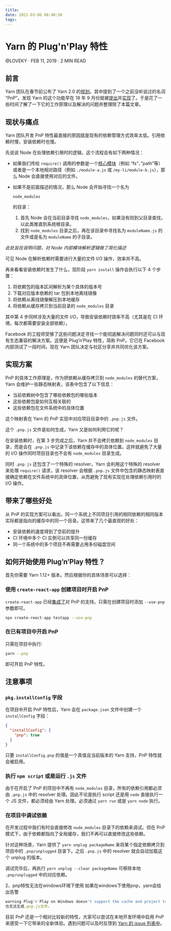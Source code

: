 ```yaml
---
title: 
date: 2021-03-06 08:40:58
tags:
---
```


# Yarn 的 Plug'n'Play 特性

@LOVEKY · FEB 11, 2019 · 2 MIN READ

## 前言

Yarn 团队在春节前公布了 Yarn 2.0 的[规划](https://github.com/yarnpkg/yarn/issues/6953)。其中提到了一个之前没听说过的名词 “PnP”。发现 Yarn 的这个功能早在 18 年 9 月份就被[提出](https://github.com/yarnpkg/rfcs/pull/101)并[实现](https://github.com/yarnpkg/yarn/pull/6382)了。于是花了一些时间了解了一下它的工作原理以及解决的问题并整理除了本篇文章。

## 现状与痛点

Yarn 团队开发 PnP 特性最直接的原因就是现有的依赖管理方式效率太低。引用依赖时慢，安装依赖时也慢。

先说说 Node 在处理依赖引用时的逻辑，这个流程会有如下两种情况：

- 如果我们传给 `require()` 调用的参数是一个[核心模块](https://nodejs.org/api/modules.html#modules_core_modules)（例如 “fs”、”path”等）或者是一个本地相对路径（例如 `./module-a.js` 或 `/my-li/module-b.js`），那么 Node 会直接使用对应的文件。

- 如果不是前面描述的情况，那么 Node 会开始寻找一个名为

   

  ```
  node_modules
  ```

   

  的目录：

  1. 首先 Node 会在当前目录寻找 `node_modules`，如果没有则到父目录查找，以此类推直到系统根目录。
  2. 找到 `node_modules` 目录之后，再在该目录中寻找名为 `moduleName.js` 的文件或是名为 `moduleName` 的子目录。

*此处旨在说明问题，对 Node 内部模块解析逻辑做了简化描述*

可见 Node 在解析依赖时需要进行大量的文件 I/O 操作，效率并不高。

再来看看安装依赖时发生了什么，现阶段 `yarn install` 操作会执行以下 4 个步骤：

1. 将依赖包的版本区间解析为某个具体的版本号
2. 下载对应版本依赖的 tar 包到本地离线镜像
3. 将依赖从离线镜像解压到本地缓存
4. 将依赖从缓存拷贝到当前目录的 `node_modules` 目录

其中第 4 步同样涉及大量的文件 I/O，导致安装依赖时效率不高（尤其是在 CI 环境，每次都需要安装全部依赖）。

Facebook 的工程师受够了这些问题决定寻找一个能彻底解决问题同时还可以与现有生态兼容的解决方案。这便是 Plug’n’Play 特性，简称 PnP。它已在 Facebook 内部测试了一段时间，现在 Yarn 团队决定与社区分享并共同优化该方案。

## 实现方案

PnP 的具体工作原理是，作为把依赖从缓存拷贝到 `node_modules` 的替代方案，Yarn 会维护一张静态映射表，该表中包含了以下信息：

- 当前依赖树中包含了哪些依赖包的哪些版本
- 这些依赖包是如何互相关联的
- 这些依赖包在文件系统中的具体位置

这个映射表在 Yarn 的 PnP 实现中对应项目目录中的 `.pnp.js` 文件。

这个 `.pnp.js` 文件是如何生成，Yarn 又是如何利用它的呢？

在安装依赖时，在第 3 步完成之后，Yarn 并不会拷贝依赖到 `node_modules` 目录，而是会在 `.pnp.js` 中记录下该依赖在缓存中的具体位置。这样就避免了大量的 I/O 操作同时项目目录也不会有 `node_modules` 目录生成。

同时 `.pnp.js` 还包含了一个特殊的 resolver，Yarn 会利用这个特殊的 resolver 来处理 `require()` 请求，该 resolver 会根据 `.pnp.js` 文件中包含的静态映射表直接确定依赖在文件系统中的具体位置，从而避免了现有实现在处理依赖引用时的 I/O 操作。

## 带来了哪些好处

从 PnP 的实现方案可以看出，同一个系统上不同项目引用的相同依赖的相同版本实际都是指向的缓存中的同一个目录。这带来了几个最直观的好处：

- 安装依赖的速度得到了空前的提升
- CI 环境中多个 CI 实例可以共享同一份缓存
- 同一个系统中的多个项目不再需要占用多份磁盘空间

## 如何开始使用 Plug’n’Play 特性？

首先你需要 Yarn 1.12+ 版本。然后根据你的具体场景可以选择：

### 使用 `create-react-app` 创建项目时开启 PnP

`create-react-app` 已经[集成了](https://github.com/facebook/create-react-app/pull/5136)对 PnP 的支持。只需在创建项目时添加 `--use-pnp` 参数即可。

```bash
npx create-react-app testapp --use-pnp 
```

### 在已有项目中开启 PnP

只需在项目中执行:

```bash
yarn --pnp
```

即可开启 PnP 特性。

## 注意事项

### `pkg.installConfig` 字段

在项目中开启 PnP 特性后，Yarn 会在 `package.json` 文件中创建一个 `installConfig` 字段：

```json
{
  "installConfig": {
    "pnp": true
  }
}
```

只要 `installConfig.pnp` 的值是一个真值且当前版本的 Yarn 支持，PnP 特性就会被启用。

### 执行 `npm script` 或是运行 `.js` 文件

由于在开启了 PnP 的项目中不再有 `node_modules` 目录，所有的依赖引用都必须由 `.pnp.js` 中的 resolver 处理。因此不论是执行 script 还是用 `node` 直接执行一个 JS 文件，都必须经由 Yarn 处理。必须通过 `yarn run` 或是 `yarn node` 执行。

### 在项目中调试依赖

在开发过程中我们有时会直接修改 `node_modules` 目录下的依赖来调试。但在 PnP 模式下，由于依赖都指向了全局缓存，我们不再可以直接修改这些依赖。

针对这种场景，Yarn 提供了 `yarn unplug packageName` 来将某个指定依赖拷贝到项目中的 `.pnp/unplugged` 目录下。之后 `.pnp.js` 中的 resolver 就会自动加载这个 unplug 的版本。

调试完毕后，再执行 `yarn unplug --clear packageName` 可移除本地 `.pnp/unplugged` 中的对应依赖。

2、pnp特性无法在windows环境下使用
如果在windows下使用pnp，yarn会给出告警

```js
warning Plug'n'Play on Windows doesn't support the cache and project to be kept on separate drives
也无法生成.pnp.js文件。
```

目前 PnP 还是一个相对比较新的特性，大家可以尝试在本地开发环境中启用 PnP 来感受一下它带来的全新体验。遇到问题可以及时反馈到 [Yarn 的 issue 列表中](https://github.com/yarnpkg/yarn/issues)。